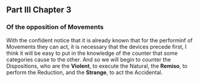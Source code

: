 ## Part III Chapter 3
### Of the opposition of Movements

With the confident notice that it is already known that for the performinf of Movements they can act, it is necessary that the devices precede first, I think it will be easy to put in the knowledge of the counter that some categories cause to the other.
And so we will begin to counter the Dispositions, who are the **Violent**, to execute the Natural, the **Remiso**, to perform the Reduction, and the **Strange**, to act the Accidental.
